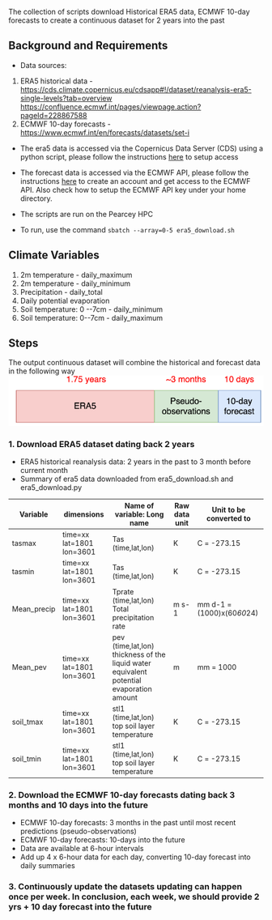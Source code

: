The collection of scripts download Historical ERA5 data, ECMWF 10-day forecasts to create a continuous dataset for 2 years into the past

## Background and Requirements

- Data sources:
1. ERA5 historical data - https://cds.climate.copernicus.eu/cdsapp#!/dataset/reanalysis-era5-single-levels?tab=overview
https://confluence.ecmwf.int/pages/viewpage.action?pageId=228867588 
2. ECMWF 10-day forecasts -
https://www.ecmwf.int/en/forecasts/datasets/set-i

- The era5 data is accessed via the Copernicus Data Server (CDS) using a python script, please follow the instructions [here](https://cds.climate.copernicus.eu/api-how-to) to setup access

- The forecast data is accessed via the ECMWF API, please follow the instructions [here](https://www.ecmwf.int/en/forecasts/access-forecasts/ecmwf-web-api) to create an account and get access to the ECMWF API. Also check how to setup the ECMWF API key under your home directory.

- The scripts are run on the Pearcey HPC 

- To run, use the command `sbatch --array=0-5 era5_download.sh`

## Climate Variables
1. 2m temperature - daily_maximum
2. 2m temperature - daily_minimum
3. Precipitation - daily_total
4. Daily potential evaporation
5. Soil temperature: 0 --7cm - daily_minimum
6. Soil temperature: 0--7cm - daily_maximum

## Steps 
The output continuous dataset will combine the historical and forecast data in the following way
![plot](testing_notebook/output_dataset_timeline.png)

### 1. Download ERA5 dataset dating back 2 years  
- ERA5 historical reanalysis data: 2 years in the past to 3 month before current month
- Summary of era5 data downloaded from era5_download.sh and era5_download.py

|     Variable       |     dimensions                           |     Name of   variable:      Long name                                                                |     Raw data unit    |     Unit to be converted   to         |
|--------------------|------------------------------------------|-------------------------------------------------------------------------------------------------------|----------------------|---------------------------------------|
|     tasmax         |     time=xx     lat=1801     lon=3601    |     Tas (time,lat,lon)                                                                                |     K                |     C     = -273.15                   |
|     tasmin         |     time=xx     lat=1801     lon=3601    |     Tas (time,lat,lon)                                                                                |     K                |     C     = -273.15                   |
|     Mean_precip    |     time=xx     lat=1801     lon=3601    |     Tprate (time,lat,lon)     Total   precipitation rate                                              |     m s-1            |     mm d-1     = (1000)x(60*60*24)    |
|     Mean_pev       |     time=xx     lat=1801     lon=3601    |     pev (time,lat,lon)     thickness of   the liquid water equivalent potential evaporation amount    |     m                |     mm     = 1000                     |
|     soil_tmax      |     time=xx     lat=1801     lon=3601    |     stl1 (time,lat,lon)     top soil   layer temperature                                              |     K                |     C     = -273.15                   |
|     soil_tmin      |     time=xx     lat=1801     lon=3601    |     stl1 (time,lat,lon)     top soil   layer temperature                                              |     K                |     C     = -273.15                   |


### 2. Download the ECMWF 10-day forecasts dating back 3 months and 10 days into the future
- ECMWF 10-day forecasts: 3 months in the past until most recent predictions (pseudo-observations)
- ECMWF 10-day forecasts: 10-days into the future
- Data are available at 6-hour intervals
- Add up 4 x 6-hour data for each day, converting 10-day forecast into daily summaries

### 3. Continuously update the datasets updating can happen once per week. In conclusion, each week, we should provide 2 yrs + 10 day forecast into the future
